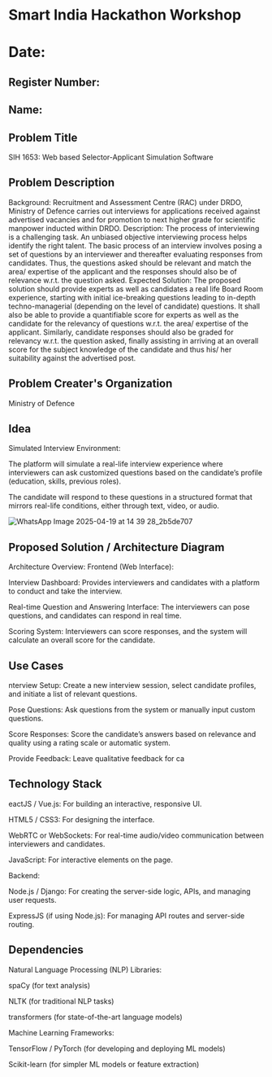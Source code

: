 # Smart India Hackathon Workshop
# Date:
## Register Number:
## Name:
## Problem Title
SIH 1653: Web based Selector-Applicant Simulation Software
## Problem Description
Background: Recruitment and Assessment Centre (RAC) under DRDO, Ministry of Defence carries out interviews for applications received against advertised vacancies and for promotion to next higher grade for scientific manpower inducted within DRDO. Description: The process of interviewing is a challenging task. An unbiased objective interviewing process helps identify the right talent. The basic process of an interview involves posing a set of questions by an interviewer and thereafter evaluating responses from candidates. Thus, the questions asked should be relevant and match the area/ expertise of the applicant and the responses should also be of relevance w.r.t. the question asked. Expected Solution: The proposed solution should provide experts as well as candidates a real life Board Room experience, starting with initial ice-breaking questions leading to in-depth techno-managerial (depending on the level of candidate) questions. It shall also be able to provide a quantifiable score for experts as well as the candidate for the relevancy of questions w.r.t. the area/ expertise of the applicant. Similarly, candidate responses should also be graded for relevancy w.r.t. the question asked, finally assisting in arriving at an overall score for the subject knowledge of the candidate and thus his/ her suitability against the advertised post.

## Problem Creater's Organization
Ministry of Defence

## Idea
Simulated Interview Environment:

The platform will simulate a real-life interview experience where interviewers can ask customized questions based on the candidate’s profile (education, skills, previous roles).

The candidate will respond to these questions in a structured format that mirrors real-life conditions, either through text, video, or audio.

![WhatsApp Image 2025-04-19 at 14 39 28_2b5de707](https://github.com/user-attachments/assets/c505398b-b1a8-471b-ab80-fb2adb588c09)

## Proposed Solution / Architecture Diagram
Architecture Overview:
Frontend (Web Interface):

Interview Dashboard: Provides interviewers and candidates with a platform to conduct and take the interview.

Real-time Question and Answering Interface: The interviewers can pose questions, and candidates can respond in real time.

Scoring System: Interviewers can score responses, and the system will calculate an overall score for the candidate.

## Use Cases
nterview Setup: Create a new interview session, select candidate profiles, and initiate a list of relevant questions.

Pose Questions: Ask questions from the system or manually input custom questions.

Score Responses: Score the candidate’s answers based on relevance and quality using a rating scale or automatic system.

Provide Feedback: Leave qualitative feedback for ca

## Technology Stack
eactJS / Vue.js: For building an interactive, responsive UI.

HTML5 / CSS3: For designing the interface.

WebRTC or WebSockets: For real-time audio/video communication between interviewers and candidates.

JavaScript: For interactive elements on the page.

Backend:

Node.js / Django: For creating the server-side logic, APIs, and managing user requests.

ExpressJS (if using Node.js): For managing API routes and server-side routing.


## Dependencies
Natural Language Processing (NLP) Libraries:

spaCy (for text analysis)

NLTK (for traditional NLP tasks)

transformers (for state-of-the-art language models)

Machine Learning Frameworks:

TensorFlow / PyTorch (for developing and deploying ML models)

Scikit-learn (for simpler ML models or feature extraction)
